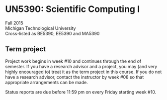 # UN5390: Scientific Computing I         

Fall 2015             
Michigan Technological University        
Cross-listed as BE5390, EE5390 and MA5390

## Term project

Project work begins in week #10 and continues through the end of semester.
If you have a research advisor and a project, you may (and very highly
encouraged to) treat it as the term project in this course. If you do not
have a research advisor, contact the instructor by week #08 so that
appropriate arrangements can be made.

Status reports are due before 11:59 pm on every Friday starting week #10.
